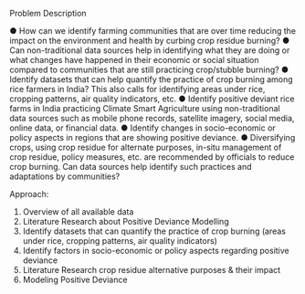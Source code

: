 Problem Description

●	How can we identify farming communities that are over time reducing the impact on the environment and health by curbing crop residue burning?
●	Can non-traditional data sources help in identifying what they are doing or what changes have happened in their economic or social situation compared to communities that are still practicing crop/stubble burning?
●	Identify datasets that can help quantify the practice of crop burning among rice farmers in India? This also calls for identifying areas under rice, cropping patterns, air quality indicators, etc.
●	Identify positive deviant rice farms in India practicing Climate Smart Agriculture using non-traditional data sources such as mobile phone records, satellite imagery, social media, online data, or financial data.
●	Identify changes in socio-economic or policy aspects in regions that are showing positive deviance.
●	Diversifying crops, using crop residue for alternate purposes, in-situ management of crop residue, policy measures, etc. are recommended by officials to reduce crop burning. Can data sources help identify such practices and adaptations by communities?

Approach:

1) Overview of all available data
2) Literature Research about Positive Deviance Modelling 
3) Identify datasets that can quantify the practice of crop burning (areas under rice, cropping patterns, air quality indicators)
4) Identify factors in socio-economic or policy aspects regarding positive deviance
5) Literature Research crop residue alternative purposes & their impact
6) Modeling Positive Deviance 
